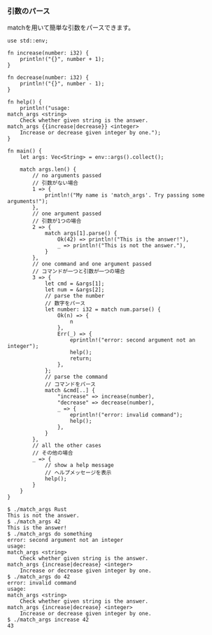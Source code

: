 ### 引数のパース

matchを用いて簡単な引数をパースできます。

    use std::env;

    fn increase(number: i32) {
        println!("{}", number + 1);
    }

    fn decrease(number: i32) {
        println!("{}", number - 1);
    }

    fn help() {
        println!("usage:
    match_args <string>
        Check whether given string is the answer.
    match_args {{increase|decrease}} <integer>
        Increase or decrease given integer by one.");
    }

    fn main() {
        let args: Vec<String> = env::args().collect();

        match args.len() {
            // no arguments passed
            // 引数がない場合
            1 => {
                println!("My name is 'match_args'. Try passing some arguments!");
            },
            // one argument passed
            // 引数が1つの場合
            2 => {
                match args[1].parse() {
                    Ok(42) => println!("This is the answer!"),
                    _ => println!("This is not the answer."),
                }
            },
            // one command and one argument passed
            // コマンドが一つと引数が一つの場合
            3 => {
                let cmd = &args[1];
                let num = &args[2];
                // parse the number
                // 数字をパース
                let number: i32 = match num.parse() {
                    Ok(n) => {
                        n
                    },
                    Err(_) => {
                        eprintln!("error: second argument not an integer");
                        help();
                        return;
                    },
                };
                // parse the command
                // コマンドをパース
                match &cmd[..] {
                    "increase" => increase(number),
                    "decrease" => decrease(number),
                    _ => {
                        eprintln!("error: invalid command");
                        help();
                    },
                }
            },
            // all the other cases
            // その他の場合
            _ => {
                // show a help message
                // ヘルプメッセージを表示
                help();
            }
        }
    }

``` shell
$ ./match_args Rust
This is not the answer.
$ ./match_args 42
This is the answer!
$ ./match_args do something
error: second argument not an integer
usage:
match_args <string>
    Check whether given string is the answer.
match_args {increase|decrease} <integer>
    Increase or decrease given integer by one.
$ ./match_args do 42
error: invalid command
usage:
match_args <string>
    Check whether given string is the answer.
match_args {increase|decrease} <integer>
    Increase or decrease given integer by one.
$ ./match_args increase 42
43
```


